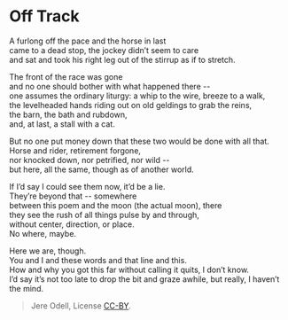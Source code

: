 # Off Track

A furlong off the pace and the horse in last  
came to a dead stop, the jockey didn’t seem to care  
and sat and took his right leg out of the stirrup as if to stretch.

The front of the race was gone  
and no one should bother with what happened there --  
one assumes the ordinary liturgy: a whip to the wire, breeze to a walk,  
the levelheaded hands riding out on old geldings to grab the reins,  
the barn, the bath and rubdown,  
and, at last, a stall with a cat.

But no one put money down that these two would be done with all that.  
Horse and rider, retirement forgone,  
nor knocked down, nor petrified, nor wild --  
but here, all the same, though as of another world.

If I’d say I could see them now, it’d be a lie.  
They’re beyond that -- somewhere  
between this poem and the moon (the actual moon), there  
they see the rush of all things pulse by and through,  
without center, direction, or place.  
No where, maybe.

Here we are, though.  
You and I and these words and that line and this.  
How and why you got this far without calling it quits, I don’t know.  
I’d say it’s not too late to drop the bit and graze awhile, but really, I haven’t the mind.



>Jere Odell, License [CC-BY](https://creativecommons.org/licenses/by/4.0/).